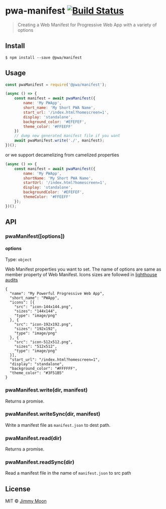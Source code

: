# pwa-manifest [![Build Status](https://travis-ci.org/ragingwind/pwa-manifest.svg?branch=master)](https://travis-ci.org/ragingwind/pwa-manifest)

> Creating a Web Manifest for Progressive Web App with a variety of options


## Install

```
$ npm install --save @pwa/manifest
```


## Usage

```js
const pwaManifest = require('@pwa/manifest');

(async () => {
	const manifest = await pwaManifest({
		name: 'My PWApp',
		short_name: 'My Short PWA Name',
		start_url: '/index.html?homescreen=1',
		display: 'standalone',
		background_color: '#EFEFEF',
		theme_color: '#FFEEFF'
	})
	// dump new generated manifest file if you want
	await pwaManifest.write('./', manifest);
})();
```

or we support decamelizing from camelized properties

```js
(async () => {
	const manifest = await pwaManifest({
		name: 'My PWApp',
		shortName: 'My Short PWA Name',
		startUrl: '/index.html?homescreen=1',
		display: 'standalone',
		backgroundColor: '#EFEFEF',
		themeColor: '#FFEEFF'
	});
})();
```


## API

### pwaManifest([options])

#### options

Type: `object`

Web Manifest properties you want to set. The name of options are same as member property of Web Manifest. Icons sizes are followed in [lighthouse audits](https://github.com/GoogleChrome/lighthouse/tree/9f91ab405ca89882f40a71c6aef5dc6dc08543b4/lighthouse-core/audits)
```
{
  "name": "My Powerful Progressive Web App",
  "short_name": "PWApp",
  "icons": [{
    "src": "icon-144x144.png",
    "sizes": "144x144",
    "type": "image/png"
  }, {
    "src": "icon-192x192.png",
    "sizes": "192x192",
    "type": "image/png"
  }, {
    "src": "icon-512x512.png",
    "sizes": "512x512",
    "type": "image/png"
  }],
  "start_url": "/index.html?homescreen=1",
  "display": "standalone",
  "background_color": "#FFFFFF",
  "theme_color": "#3F51B5"
}
```

### pwaManifest.write(dir, manifest)

Returns a promise.

### pwaManifest.writeSync(dir, manifest)

Write a manifest file as `manifest.json` to dest path.

### pwaManifest.read(dir)

Returns a promise.

### pwaManifest.readSync(dir)

Read a manifest file in the name of `manifest.json` to src path

## License

MIT © [Jimmy Moon](http://ragingwind.me)
